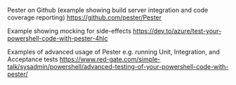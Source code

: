 Pester on Github (example showing build server integration and code coverage reporting)
https://github.com/pester/Pester

Example showing mocking for side-effects
https://dev.to/azure/test-your-powershell-code-with-pester-4hlc

Examples of advanced usage of Pester e.g. running Unit, Integration, and Acceptance tests
https://www.red-gate.com/simple-talk/sysadmin/powershell/advanced-testing-of-your-powershell-code-with-pester/
